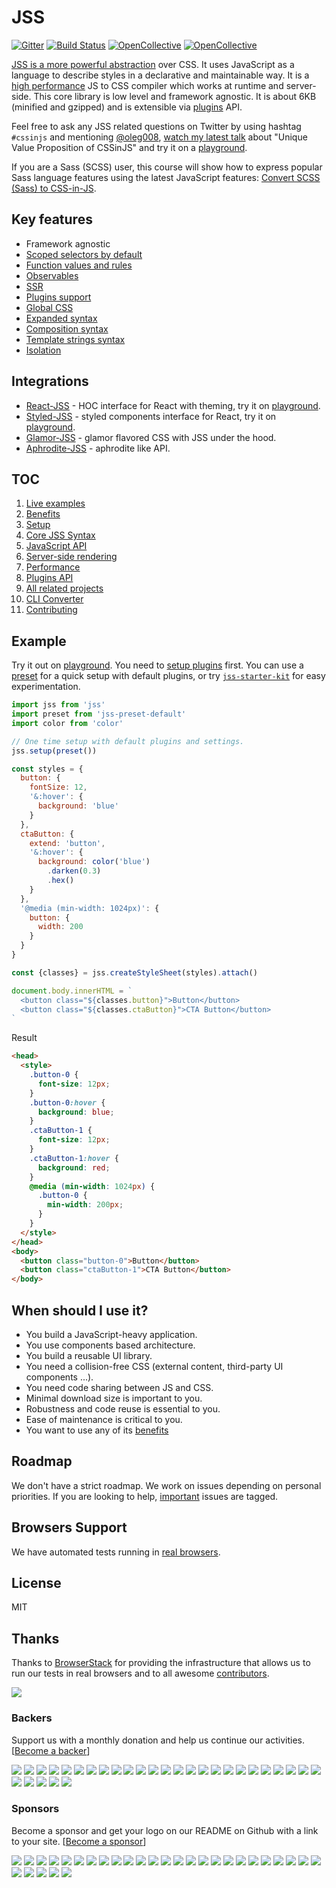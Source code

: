 # JSS

[![Gitter](https://badges.gitter.im/JoinChat.svg)](https://gitter.im/cssinjs/lobby)
[![Build Status](https://travis-ci.org/cssinjs/jss.svg?branch=master)](https://travis-ci.org/cssinjs/jss)
[![OpenCollective](https://opencollective.com/jss/backers/badge.svg)](#backers)
[![OpenCollective](https://opencollective.com/jss/sponsors/badge.svg)](#sponsors)

[JSS is a more powerful abstraction](https://medium.com/@oleg008/jss-is-css-d7d41400b635) over CSS. It uses JavaScript as a language to describe styles in a declarative and maintainable way. It is a [high performance](https://github.com/cssinjs/jss/blob/master/docs/performance.md) JS to CSS compiler which works at runtime and server-side. This core library is low level and framework agnostic. It is about 6KB (minified and gzipped) and is extensible via [plugins](./docs/plugins.md) API.

Feel free to ask any JSS related questions on Twitter by using hashtag `#cssinjs` and mentioning [@oleg008](https://twitter.com/oleg008), [watch my latest talk](https://www.youtube.com/watch?v=i3TIrcnMIng) about "Unique Value Proposition of CSSinJS" and try it on a [playground](https://codesandbox.io/s/z21lpmvv33).

If you are a Sass (SCSS) user, this course will show how to express popular Sass language features using the latest JavaScript features: [Convert SCSS (Sass) to CSS-in-JS](https://egghead.io/courses/convert-scss-sass-to-css-in-js).

## Key features

- Framework agnostic
- [Scoped selectors by default](./docs/jss-syntax.md)
- [Function values and rules](packages/jss-plugin-rule-value-function/readme.md)
- [Observables](packages/jss-plugin-rule-value-observable/readme.md)
- [SSR](./docs/ssr.md)
- [Plugins support](./docs/plugins.md)
- [Global CSS](./docs/jss-plugin-global.md)
- [Expanded syntax](./docs/jss-plugin-expand.md)
- [Composition syntax](./docs/jss-plugin-compose.md)
- [Template strings syntax](./docs/jss-plugin-template.md)
- [Isolation](./docs/jss-plugin-isolate.md)

## Integrations

- [React-JSS](./docs/react-jss.md) - HOC interface for React with theming, try it on [playground](https://codesandbox.io/s/j3l06yyqpw).
- [Styled-JSS](https://github.com/cssinjs/styled-jss) - styled components interface for React, try it on [playground](https://codesandbox.io/s/xl89zx8zz4).
- [Glamor-JSS](https://github.com/dan-lee/glamor-jss) - glamor flavored CSS with JSS under the hood.
- [Aphrodite-JSS](https://github.com/cssinjs/aphrodite-jss) - aphrodite like API.

## TOC

1.  [Live examples](https://github.com/cssinjs/examples)
1.  [Benefits](./docs/benefits.md)
1.  [Setup](./docs/setup.md)
1.  [Core JSS Syntax](./docs/jss-syntax.md)
1.  [JavaScript API](./docs/jss-api.md)
1.  [Server-side rendering](./docs/ssr.md)
1.  [Performance](./docs/performance.md)
1.  [Plugins API](./docs/plugins.md)
1.  [All related projects](./docs/projects.md)
1.  [CLI Converter](https://github.com/cssinjs/cli)
1.  [Contributing](./contributing.md)

## Example

Try it out on [playground](https://codesandbox.io/s/z21lpmvv33).
You need to [setup plugins](./docs/setup.md#setup-with-plugins) first.
You can use a [preset](https://github.com/cssinjs/jss-preset-default) for a quick setup with default plugins, or try [`jss-starter-kit`](packages/jss-starter-kit) for easy experimentation.

```javascript
import jss from 'jss'
import preset from 'jss-preset-default'
import color from 'color'

// One time setup with default plugins and settings.
jss.setup(preset())

const styles = {
  button: {
    fontSize: 12,
    '&:hover': {
      background: 'blue'
    }
  },
  ctaButton: {
    extend: 'button',
    '&:hover': {
      background: color('blue')
        .darken(0.3)
        .hex()
    }
  },
  '@media (min-width: 1024px)': {
    button: {
      width: 200
    }
  }
}

const {classes} = jss.createStyleSheet(styles).attach()

document.body.innerHTML = `
  <button class="${classes.button}">Button</button>
  <button class="${classes.ctaButton}">CTA Button</button>
`
```

Result

```html
<head>
  <style>
    .button-0 {
      font-size: 12px;
    }
    .button-0:hover {
      background: blue;
    }
    .ctaButton-1 {
      font-size: 12px;
    }
    .ctaButton-1:hover {
      background: red;
    }
    @media (min-width: 1024px) {
      .button-0 {
        min-width: 200px;
      }
    }
  </style>
</head>
<body>
  <button class="button-0">Button</button>
  <button class="ctaButton-1">CTA Button</button>
</body>
```

## When should I use it?

- You build a JavaScript-heavy application.
- You use components based architecture.
- You build a reusable UI library.
- You need a collision-free CSS (external content, third-party UI components ...).
- You need code sharing between JS and CSS.
- Minimal download size is important to you.
- Robustness and code reuse is essential to you.
- Ease of maintenance is critical to you.
- You want to use any of its [benefits](./docs/benefits.md)

## Roadmap

We don't have a strict roadmap. We work on issues depending on personal priorities. If you are looking to help, [important](https://github.com/cssinjs/jss/issues?q=is%3Aopen+is%3Aissue+label%3Aimportant) issues are tagged.

## Browsers Support

We have automated tests running in [real browsers](./browsers.json).

## License

MIT

## Thanks

Thanks to [BrowserStack](https://www.browserstack.com) for providing the infrastructure that allows us to run our tests in real browsers and to all awesome [contributors](https://github.com/cssinjs/jss/graphs/contributors).

<a href="https://www.browserstack.com" target="_blank"><img src="https://www.browserstack.com/images/layout/logo.svg"></a>

### Backers

Support us with a monthly donation and help us continue our activities. [[Become a backer](https://opencollective.com/jss#backer)]

<a href="https://opencollective.com/jss/backer/0/website" target="_blank"><img src="https://opencollective.com/jss/backer/0/avatar.svg"></a>
<a href="https://opencollective.com/jss/backer/1/website" target="_blank"><img src="https://opencollective.com/jss/backer/1/avatar.svg"></a>
<a href="https://opencollective.com/jss/backer/2/website" target="_blank"><img src="https://opencollective.com/jss/backer/2/avatar.svg"></a>
<a href="https://opencollective.com/jss/backer/3/website" target="_blank"><img src="https://opencollective.com/jss/backer/3/avatar.svg"></a>
<a href="https://opencollective.com/jss/backer/4/website" target="_blank"><img src="https://opencollective.com/jss/backer/4/avatar.svg"></a>
<a href="https://opencollective.com/jss/backer/5/website" target="_blank"><img src="https://opencollective.com/jss/backer/5/avatar.svg"></a>
<a href="https://opencollective.com/jss/backer/6/website" target="_blank"><img src="https://opencollective.com/jss/backer/6/avatar.svg"></a>
<a href="https://opencollective.com/jss/backer/7/website" target="_blank"><img src="https://opencollective.com/jss/backer/7/avatar.svg"></a>
<a href="https://opencollective.com/jss/backer/8/website" target="_blank"><img src="https://opencollective.com/jss/backer/8/avatar.svg"></a>
<a href="https://opencollective.com/jss/backer/9/website" target="_blank"><img src="https://opencollective.com/jss/backer/9/avatar.svg"></a>
<a href="https://opencollective.com/jss/backer/10/website" target="_blank"><img src="https://opencollective.com/jss/backer/10/avatar.svg"></a>
<a href="https://opencollective.com/jss/backer/11/website" target="_blank"><img src="https://opencollective.com/jss/backer/11/avatar.svg"></a>
<a href="https://opencollective.com/jss/backer/12/website" target="_blank"><img src="https://opencollective.com/jss/backer/12/avatar.svg"></a>
<a href="https://opencollective.com/jss/backer/13/website" target="_blank"><img src="https://opencollective.com/jss/backer/13/avatar.svg"></a>
<a href="https://opencollective.com/jss/backer/14/website" target="_blank"><img src="https://opencollective.com/jss/backer/14/avatar.svg"></a>
<a href="https://opencollective.com/jss/backer/15/website" target="_blank"><img src="https://opencollective.com/jss/backer/15/avatar.svg"></a>
<a href="https://opencollective.com/jss/backer/16/website" target="_blank"><img src="https://opencollective.com/jss/backer/16/avatar.svg"></a>
<a href="https://opencollective.com/jss/backer/17/website" target="_blank"><img src="https://opencollective.com/jss/backer/17/avatar.svg"></a>
<a href="https://opencollective.com/jss/backer/18/website" target="_blank"><img src="https://opencollective.com/jss/backer/18/avatar.svg"></a>
<a href="https://opencollective.com/jss/backer/19/website" target="_blank"><img src="https://opencollective.com/jss/backer/19/avatar.svg"></a>
<a href="https://opencollective.com/jss/backer/20/website" target="_blank"><img src="https://opencollective.com/jss/backer/20/avatar.svg"></a>
<a href="https://opencollective.com/jss/backer/21/website" target="_blank"><img src="https://opencollective.com/jss/backer/21/avatar.svg"></a>
<a href="https://opencollective.com/jss/backer/22/website" target="_blank"><img src="https://opencollective.com/jss/backer/22/avatar.svg"></a>
<a href="https://opencollective.com/jss/backer/23/website" target="_blank"><img src="https://opencollective.com/jss/backer/23/avatar.svg"></a>
<a href="https://opencollective.com/jss/backer/24/website" target="_blank"><img src="https://opencollective.com/jss/backer/24/avatar.svg"></a>
<a href="https://opencollective.com/jss/backer/25/website" target="_blank"><img src="https://opencollective.com/jss/backer/25/avatar.svg"></a>
<a href="https://opencollective.com/jss/backer/26/website" target="_blank"><img src="https://opencollective.com/jss/backer/26/avatar.svg"></a>
<a href="https://opencollective.com/jss/backer/27/website" target="_blank"><img src="https://opencollective.com/jss/backer/27/avatar.svg"></a>
<a href="https://opencollective.com/jss/backer/28/website" target="_blank"><img src="https://opencollective.com/jss/backer/28/avatar.svg"></a>
<a href="https://opencollective.com/jss/backer/29/website" target="_blank"><img src="https://opencollective.com/jss/backer/29/avatar.svg"></a>

### Sponsors

Become a sponsor and get your logo on our README on Github with a link to your site. [[Become a sponsor](https://opencollective.com/jss#sponsor)]

<a href="https://opencollective.com/jss/sponsor/0/website" target="_blank"><img src="https://opencollective.com/jss/sponsor/0/avatar.svg"></a>
<a href="https://opencollective.com/jss/sponsor/1/website" target="_blank"><img src="https://opencollective.com/jss/sponsor/1/avatar.svg"></a>
<a href="https://opencollective.com/jss/sponsor/2/website" target="_blank"><img src="https://opencollective.com/jss/sponsor/2/avatar.svg"></a>
<a href="https://opencollective.com/jss/sponsor/3/website" target="_blank"><img src="https://opencollective.com/jss/sponsor/3/avatar.svg"></a>
<a href="https://opencollective.com/jss/sponsor/4/website" target="_blank"><img src="https://opencollective.com/jss/sponsor/4/avatar.svg"></a>
<a href="https://opencollective.com/jss/sponsor/5/website" target="_blank"><img src="https://opencollective.com/jss/sponsor/5/avatar.svg"></a>
<a href="https://opencollective.com/jss/sponsor/6/website" target="_blank"><img src="https://opencollective.com/jss/sponsor/6/avatar.svg"></a>
<a href="https://opencollective.com/jss/sponsor/7/website" target="_blank"><img src="https://opencollective.com/jss/sponsor/7/avatar.svg"></a>
<a href="https://opencollective.com/jss/sponsor/8/website" target="_blank"><img src="https://opencollective.com/jss/sponsor/8/avatar.svg"></a>
<a href="https://opencollective.com/jss/sponsor/9/website" target="_blank"><img src="https://opencollective.com/jss/sponsor/9/avatar.svg"></a>
<a href="https://opencollective.com/jss/sponsor/10/website" target="_blank"><img src="https://opencollective.com/jss/sponsor/10/avatar.svg"></a>
<a href="https://opencollective.com/jss/sponsor/11/website" target="_blank"><img src="https://opencollective.com/jss/sponsor/11/avatar.svg"></a>
<a href="https://opencollective.com/jss/sponsor/12/website" target="_blank"><img src="https://opencollective.com/jss/sponsor/12/avatar.svg"></a>
<a href="https://opencollective.com/jss/sponsor/13/website" target="_blank"><img src="https://opencollective.com/jss/sponsor/13/avatar.svg"></a>
<a href="https://opencollective.com/jss/sponsor/14/website" target="_blank"><img src="https://opencollective.com/jss/sponsor/14/avatar.svg"></a>
<a href="https://opencollective.com/jss/sponsor/15/website" target="_blank"><img src="https://opencollective.com/jss/sponsor/15/avatar.svg"></a>
<a href="https://opencollective.com/jss/sponsor/16/website" target="_blank"><img src="https://opencollective.com/jss/sponsor/16/avatar.svg"></a>
<a href="https://opencollective.com/jss/sponsor/17/website" target="_blank"><img src="https://opencollective.com/jss/sponsor/17/avatar.svg"></a>
<a href="https://opencollective.com/jss/sponsor/18/website" target="_blank"><img src="https://opencollective.com/jss/sponsor/18/avatar.svg"></a>
<a href="https://opencollective.com/jss/sponsor/19/website" target="_blank"><img src="https://opencollective.com/jss/sponsor/19/avatar.svg"></a>
<a href="https://opencollective.com/jss/sponsor/20/website" target="_blank"><img src="https://opencollective.com/jss/sponsor/20/avatar.svg"></a>
<a href="https://opencollective.com/jss/sponsor/21/website" target="_blank"><img src="https://opencollective.com/jss/sponsor/21/avatar.svg"></a>
<a href="https://opencollective.com/jss/sponsor/22/website" target="_blank"><img src="https://opencollective.com/jss/sponsor/22/avatar.svg"></a>
<a href="https://opencollective.com/jss/sponsor/23/website" target="_blank"><img src="https://opencollective.com/jss/sponsor/23/avatar.svg"></a>
<a href="https://opencollective.com/jss/sponsor/24/website" target="_blank"><img src="https://opencollective.com/jss/sponsor/24/avatar.svg"></a>
<a href="https://opencollective.com/jss/sponsor/25/website" target="_blank"><img src="https://opencollective.com/jss/sponsor/25/avatar.svg"></a>
<a href="https://opencollective.com/jss/sponsor/26/website" target="_blank"><img src="https://opencollective.com/jss/sponsor/26/avatar.svg"></a>
<a href="https://opencollective.com/jss/sponsor/27/website" target="_blank"><img src="https://opencollective.com/jss/sponsor/27/avatar.svg"></a>
<a href="https://opencollective.com/jss/sponsor/28/website" target="_blank"><img src="https://opencollective.com/jss/sponsor/28/avatar.svg"></a>
<a href="https://opencollective.com/jss/sponsor/29/website" target="_blank"><img src="https://opencollective.com/jss/sponsor/29/avatar.svg"></a>
